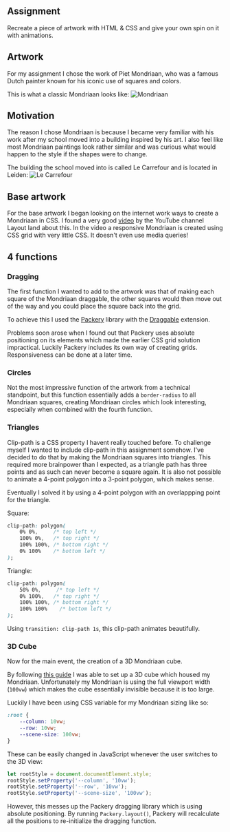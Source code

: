 ## Assignment
Recreate a piece of artwork with HTML & CSS and give your own spin on it with animations. 

## Artwork
For my assignment I chose the work of Piet Mondriaan, who was a famous Dutch painter known for his iconic use of squares and colors. 

This is what a classic Mondriaan looks like:
![Mondriaan](https://upload.wikimedia.org/wikipedia/commons/7/76/Piet_Mondriaan%2C_1921_-_Composition_en_rouge%2C_jaune%2C_bleu_et_noir.jpg)

## Motivation
The reason I chose Mondriaan is because I became very familiar with his work after my school moved into a building inspired by his art. I also feel like most Mondriaan paintings look rather similar and was curious what would happen to the style if the shapes were to change.

The building the school moved into is called Le Carrefour and is located in Leiden:
![Le Carrefour](https://senl.nl/wp-content/uploads/2017/05/achmea-2.jpeg)

## Base artwork
For the base artwork I began looking on the internet work ways to create a Mondriaan in CSS. I found a very good [video](https://www.youtube.com/watch?v=qNtJ5p3h2A4) by the YouTube channel Layout land about this. In the video a responsive Mondriaan is created using CSS grid with very little CSS. It doesn't even use media queries!

## 4 functions
### Dragging
The first function I wanted to add to the artwork was that of making each square of the Mondriaan draggable, the other squares would then move out of the way and you could place the square back into the grid.

To achieve this I used the [Packery](https://packery.metafizzy.co/) library with the [Draggable](https://packery.metafizzy.co/draggable.html) extension.

Problems soon arose when I found out that Packery uses absolute positioning on its elements which made the earlier CSS grid solution impractical. Luckily Packery includes its own way of creating grids. Responsiveness can be done at a later time.

### Circles
Not the most impressive function of the artwork from a technical standpoint, but this function essentially adds a `border-radius` to all Mondriaan squares, creating Mondriaan circles which look interesting, especially when combined with the fourth function.

### Triangles
Clip-path is a CSS property I havent really touched before. To challenge myself I wanted to include clip-path in this assignment somehow. I've decided to do that by making the Mondriaan squares into triangles. This required more brainpower than I expected, as a triangle path has three points and as such can never become a square again. It is also not possible to animate a 4-point polygon into a 3-point polygon, which makes sense.

Eventually I solved it by using a 4-point polygon with an overlappping point for the triangle.

Square:
```css
clip-path: polygon(
    0% 0%,     /* top left */
    100% 0%,   /* top right */
    100% 100%, /* bottom right */
    0% 100%    /* bottom left */
);
``` 

Triangle:
```css
clip-path: polygon(
    50% 0%,     /* top left */
    0% 100%,   /* top right */
    100% 100%, /* bottom right */
    100% 100%    /* bottom left */
);
```

Using `transition: clip-path 1s`, this clip-path animates beautifully.

### 3D Cube
Now for the main event, the creation of a 3D Mondriaan cube.

By following [this guide](https://3dtransforms.desandro.com/cube) I was able to set up a 3D cube which housed my Mondriaan. Unfortunately my Mondriaan is using the full viewport width (`100vw`) which makes the cube essentially invisible because it is too large.

Luckily I have been using CSS variable for my Mondriaan sizing like so:
```css
:root {
    --column: 10vw;
    --row: 10vw;
    --scene-size: 100vw;
}
```

These can be easily changed in JavaScript whenever the user switches to the 3D view:
```javascript
let rootStyle = document.documentElement.style;
rootStyle.setProperty('--column', '10vw');
rootStyle.setProperty('--row', '10vw');
rootStyle.setProperty('--scene-size', '100vw');
```

However, this messes up the Packery dragging library which is using absolute positioning. By running `Packery.layout()`, Packery will recalculate all the positions to re-initialize the dragging function.




